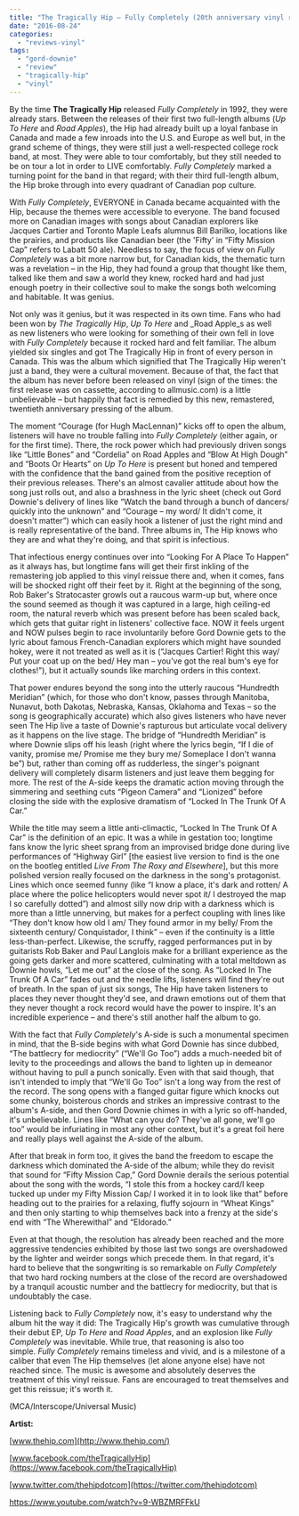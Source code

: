 ```yaml
---
title: "The Tragically Hip – Fully Completely (20th anniversary vinyl reissue)"
date: "2016-08-24"
categories: 
  - "reviews-vinyl"
tags: 
  - "gord-downie"
  - "review"
  - "tragically-hip"
  - "vinyl"
---
```


By the time **The Tragically Hip** released _Fully Completely_ in 1992, they were already stars. Between the releases of their first two full-length albums (_Up To Here_ and _Road Apples_), the Hip had already built up a loyal fanbase in Canada and made a few inroads into the U.S. and Europe as well but, in the grand scheme of things, they were still just a well-respected college rock band, at most. They were able to tour comfortably, but they still needed to be on tour a lot in order to LIVE comfortably. _Fully Completely_ marked a turning point for the band in that regard; with their third full-length album, the Hip broke through into every quadrant of Canadian pop culture.

With _Fully Completely_, EVERYONE in Canada became acquainted with the Hip, because the themes were accessible to everyone. The band focused more on Canadian images with songs about Canadian explorers like Jacques Cartier and Toronto Maple Leafs alumnus Bill Barilko, locations like the prairies, and products like Canadian beer (the 'Fifty' in “Fifty Mission Cap” refers to Labatt 50 ale). Needless to say, the focus of view on _Fully Completely_ was a bit more narrow but, for Canadian kids, the thematic turn was a revelation – in the Hip, they had found a group that thought like them, talked like them and saw a world they knew, rocked hard and had just enough poetry in their collective soul to make the songs both welcoming and habitable. It was genius.

Not only was it genius, but it was respected in its own time. Fans who had been won by _The Tragically Hip_, _Up To Here_ and _Road Apple_s as well as new listeners who were looking for something of their own fell in love with _Fully Completely_ because it rocked hard and felt familiar. The album yielded six singles and got The Tragically Hip in front of every person in Canada. This was the album which signified that The Tragically Hip weren't just a band, they were a cultural movement. Because of that, the fact that the album has never before been released on vinyl (sign of the times: the first release was on cassette, according to allmusic.com) is a little unbelievable – but happily that fact is remedied by this new, remastered, twentieth anniversary pressing of the album.

The moment “Courage (for Hugh MacLennan)” kicks off to open the album, listeners will have no trouble falling into _Fully Completely_ (either again, or for the first time). There, the rock power which had previously driven songs like “Little Bones” and “Cordelia” on Road Apples and “Blow At High Dough” and “Boots Or Hearts” on _Up To Here_ is present but honed and tempered with the confidence that the band gained from the positive reception of their previous releases. There's an almost cavalier attitude about how the song just rolls out, and also a brashness in the lyric sheet (check out Gord Downie's delivery of lines like “Watch the band through a bunch of dancers/ quickly into the unknown” and “Courage – my word/ It didn't come, it doesn't matter”) which can easily hook a listener of just the right mind and is really representative of the band. Three albums in, The Hip knows who they are and what they're doing, and that spirit is infectious.

That infectious energy continues over into “Looking For A Place To Happen” as it always has, but longtime fans will get their first inkling of the remastering job applied to this vinyl reissue there and, when it comes, fans will be shocked right off their feet by it. Right at the beginning of the song, Rob Baker's Stratocaster growls out a raucous warm-up but, where once the sound seemed as though it was captured in a large, high ceiling-ed room, the natural reverb which was present before has been scaled back, which gets that guitar right in listeners' collective face. NOW it feels urgent and NOW pulses begin to race involuntarily before Gord Downie gets to the lyric about famous French-Canadian explorers which might have sounded hokey, were it not treated as well as it is (“Jacques Cartier! Right this way/ Put your coat up on the bed/ Hey man – you've got the real bum's eye for clothes!”), but it actually sounds like marching orders in this context.

That power endures beyond the song into the utterly raucous “Hundredth Meridian” (which, for those who don't know, passes through Manitoba, Nunavut, both Dakotas, Nebraska, Kansas, Oklahoma and Texas – so the song is geographically accurate) which also gives listeners who have never seen The Hip live a taste of Downie's rapturous but articulate vocal delivery as it happens on the live stage. The bridge of “Hundredth Meridian” is where Downie slips off his leash (right where the lyrics begin, “If I die of vanity, promise me/ Promise me they bury me/ Someplace I don't wanna be”) but, rather than coming off as rudderless, the singer's poignant delivery will completely disarm listeners and just leave them begging for more. The rest of the A-side keeps the dramatic action moving through the simmering and seething cuts “Pigeon Camera” and “Lionized” before closing the side with the explosive dramatism of “Locked In The Trunk Of A Car.”

While the title may seem a little anti-climactic, “Locked In The Trunk Of A Car” is the definition of an epic. It was a while in gestation too; longtime fans know the lyric sheet sprang from an improvised bridge done during live performances of “Highway Girl” \[the easiest live version to find is the one on the bootleg entitled _Live From The Roxy and Elsewhere_\], but this more polished version really focused on the darkness in the song's protagonist. Lines which once seemed funny (like “I know a place, it's dark and rotten/ A place where the police helicopters would never spot it/ I destroyed the map I so carefully dotted”) and almost silly now drip with a darkness which is more than a little unnerving, but makes for a perfect coupling with lines like “They don't know how old I am/ They found armor in my belly/ From the sixteenth century/ Conquistador, I think” – even if the continuity is a little less-than-perfect. Likewise, the scruffy, ragged performances put in by guitarists Rob Baker and Paul Langlois make for a brilliant experience as the going gets darker and more scattered, culminating with a total meltdown as Downie howls, “Let me out” at the close of the song. As “Locked In The Trunk Of A Car” fades out and the needle lifts, listeners will find they're out of breath. In the span of just six songs, The Hip have taken listeners to places they never thought they'd see, and drawn emotions out of them that they never thought a rock record would have the power to inspire. It's an incredible experience – and there's still another half the album to go.

With the fact that _Fully Completely_'s A-side is such a monumental specimen in mind, that the B-side begins with what Gord Downie has since dubbed, “The battlecry for mediocrity” (“We'll Go Too”) adds a much-needed bit of levity to the proceedings and allows the band to lighten up in demeanor without having to pull a punch sonically. Even with that said though, that isn't intended to imply that “We'll Go Too” isn't a long way from the rest of the record. The song opens with a flanged guitar figure which knocks out some chunky, boisterous chords and strikes an impressive contrast to the album's A-side, and then Gord Downie chimes in with a lyric so off-handed, it's unbelievable. Lines like “What can you do? They've all gone, we'll go too” would be infuriating in most any other context, but it's a great foil here and really plays well against the A-side of the album.

After that break in form too, it gives the band the freedom to escape the darkness which dominated the A-side of the album; while they do revisit that sound for “Fifty Mission Cap,” Gord Downie derails the serious potential about the song with the words, “I stole this from a hockey card/I keep tucked up under my Fifty Mission Cap/ I worked it in to look like that” before heading out to the prairies for a relaxing, fluffy sojourn in “Wheat Kings” and then only starting to whip themselves back into a frenzy at the side's end with “The Wherewithal” and “Eldorado.”

Even at that though, the resolution has already been reached and the more aggressive tendencies exhibited by those last two songs are overshadowed by the lighter and weirder songs which precede them. In that regard, it's hard to believe that the songwriting is so remarkable on _Fully Completely_ that two hard rocking numbers at the close of the record are overshadowed by a tranquil acoustic number and the battlecry for mediocrity, but that is undoubtably the case.

Listening back to _Fully Completely_ now, it's easy to understand why the album hit the way it did: The Tragically Hip's growth was cumulative through their debut EP, _Up To Here_ and _Road Apples_, and an explosion like _Fully Completely_ was inevitable. While true, that reasoning is also too simple. _Fully Completely_ remains timeless and vivid, and is a milestone of a caliber that even The Hip themselves (let alone anyone else) have not reached since. The music is awesome and absolutely deserves the treatment of this vinyl reissue. Fans are encouraged to treat themselves and get this reissue; it's worth it.

(MCA/Interscope/Universal Music)

**Artist:**

[www.thehip.com](http://www.thehip.com/)

[www.facebook.com/theTragicallyHip](https://www.facebook.com/theTragicallyHip)

[www.twitter.com/thehipdotcom](https://twitter.com/thehipdotcom)

https://www.youtube.com/watch?v=9-WBZMRFFkU
